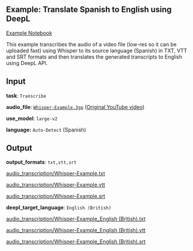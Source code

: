 ## Example: Translate Spanish to English using DeepL

[Example Notebook](https://github.com/Carleslc/AudioToText/blob/master/examples/spanish-to-english-deepl/spanish-to-english-deepl.ipynb)

This example transcribes the audio of a video file (low-res so it can be uploaded fast) using Whisper to its source language (Spanish) in TXT, VTT and SRT formats and then translates the generated transcripts to English using DeepL API.

## Input

**task**: `Transcribe`

**audio_file**: [`Whisper-Example.3gp`](Whisper-Example.3gp) ([Original YouTube video](https://www.youtube.com/watch?v=JuMEmF-2FsA))

**use_model**: `large-v2`

**language:** `Auto-Detect` (Spanish)

## Output

**output_formats**: `txt,vtt,srt`

[audio_transcription/Whisper-Example.txt](audio_transcription/Whisper-Example.txt)

[audio_transcription/Whisper-Example.vtt](audio_transcription/Whisper-Example.vtt)

[audio_transcription/Whisper-Example.srt](audio_transcription/Whisper-Example.srt)

**deepl_target_language**: `English (British)`

[audio_transcription/Whisper-Example_English (British).txt](audio_transcription/Whisper-Example_English%20(British).txt)

[audio_transcription/Whisper-Example_English (British).vtt](audio_transcription/Whisper-Example_English%20(British).vtt)

[audio_transcription/Whisper-Example_English (British).srt](audio_transcription/Whisper-Example_English%20(British).srt)
